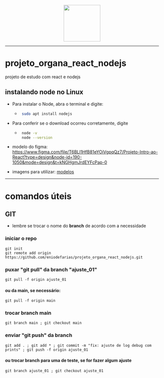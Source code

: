 <p align="center">
  <img src="http://www.ideiadofuturo.com.br/img/logo_ideia.png" width="120" title="" alt="">  
</p>



---

# projeto_organa_react_nodejs
projeto de estudo com react e nodejs


## instalando node no Linux

 - Para instalar o Node, abra o terminal e digite:
   - ```bash 
      sudo apt install nodejs 
      ```

 - Para conferir se o download ocorreu corretamente, digite
   - ```bash 
      node -v 
      node --version  
      ```

- modelo do figma: https://www.figma.com/file/T6BLI1HfB81eYOiVgpqQz7/Projeto-Intro-ao-React?type=design&node-id=190-1050&mode=design&t=kNGHgmJrdEYFcPap-0
- imagens para utilizar: [modelos](modelos)



---

# comandos úteis

## GIT
 - lembre se trocar o nome do **branch** de acordo com a necessidade



### iniciar o repo
    git init
    git remote add origin https://github.com/eniodefarias/projeto_organa_react_nodejs.git



### puxar "git pull" da branch "ajuste_01"
    git pull -f origin ajuste_01


#### ou da main, se necessário:
    git pull -f origin main




### trocar branch main
    git branch main ; git checkout main 


### enviar "git push" da branch
    git add . ; git add * ; git commit -m "fix: ajuste de log debug com prints" ; git push -f origin ajuste_01


#### ou trocar branch para uma de teste, se for fazer algum ajuste
    git branch ajuste_01 ; git checkout ajuste_01
